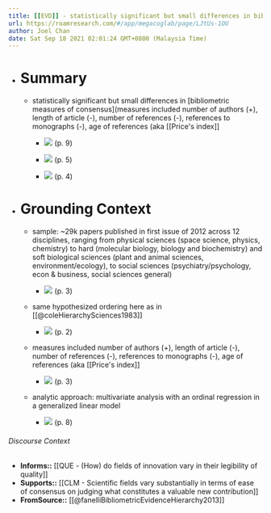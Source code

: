 ```yaml
---
title: [[EVD]] - statistically significant but small differences in bibliometric measures of consensus across papers in physical, hard and soft biological, and social sciences  - [[@fanelliBibliometricEvidenceHierarchy2013]]
url: https://roamresearch.com/#/app/megacoglab/page/LJtUs-1OU
author: Joel Chan
date: Sat Sep 18 2021 02:01:24 GMT+0800 (Malaysia Time)
---
```


- # Summary

    - statistically significant but small differences in [bibliometric measures of consensus](measures included number of authors (+), length of article (-), number of references (-), references to monographs (-), age of references (aka [[Price's index]]

        - ![](https://firebasestorage.googleapis.com/v0/b/firescript-577a2.appspot.com/o/imgs%2Fapp%2Fmegacoglab%2FXxnbaTFgxQ.png?alt=media&token=a39aeafa-3e65-47d6-8dd4-bc8de766ef43) (p. 9)

        - ![](https://firebasestorage.googleapis.com/v0/b/firescript-577a2.appspot.com/o/imgs%2Fapp%2Fmegacoglab%2Fv5AbuQKfKP.png?alt=media&token=cbbd7638-463a-4c38-b6d2-1db0cf318aad) (p. 5)

        - ![](https://firebasestorage.googleapis.com/v0/b/firescript-577a2.appspot.com/o/imgs%2Fapp%2Fmegacoglab%2FOYkI78_A8H.png?alt=media&token=f7a77b1a-fb0f-4fcf-9ae2-ffe340d0db08) (p. 4)
- # Grounding Context

    - sample: ~29k papers published in first issue of 2012 across 12 disciplines, ranging from physical sciences (space science, physics, chemistry) to hard (molecular biology, biology and biochemistry) and soft biological sciences (plant and animal sciences, environment/ecology), to social sciences (psychiatry/psychology, econ & business, social sciences general)

        - ![](https://firebasestorage.googleapis.com/v0/b/firescript-577a2.appspot.com/o/imgs%2Fapp%2Fmegacoglab%2FKKYGlx4Jbp.png?alt=media&token=ad6bbcd1-8a2a-4db5-a20f-7b89f2fe1718) (p. 3)

    - same hypothesized ordering here as in [[@coleHierarchySciences1983]]

        - ![](https://firebasestorage.googleapis.com/v0/b/firescript-577a2.appspot.com/o/imgs%2Fapp%2Fmegacoglab%2FjWysvSGtjC.png?alt=media&token=167979b3-c1bc-46ac-9b1a-bea2418ff71f) (p. 2)

    - measures included number of authors (+), length of article (-), number of references (-), references to monographs (-), age of references (aka [[Price's index]]

        - ![](https://firebasestorage.googleapis.com/v0/b/firescript-577a2.appspot.com/o/imgs%2Fapp%2Fmegacoglab%2F562g7HBU7C.png?alt=media&token=14d06539-8276-4eec-93bf-b0ed91b7ac47) (p. 3)

    - analytic approach: multivariate analysis with an ordinal regression in a generalized linear model

        - ![](https://firebasestorage.googleapis.com/v0/b/firescript-577a2.appspot.com/o/imgs%2Fapp%2Fmegacoglab%2FhlHEmoqLZn.png?alt=media&token=96d7b3e9-37d0-478b-b24c-24de2433403f) (p. 8)

###### Discourse Context

- **Informs::** [[QUE - (How) do fields of innovation vary in their legibility of quality]]
- **Supports::** [[CLM - Scientific fields vary substantially in terms of ease of consensus on judging what constitutes a valuable new contribution]]
- **FromSource::** [[@fanelliBibliometricEvidenceHierarchy2013]]
